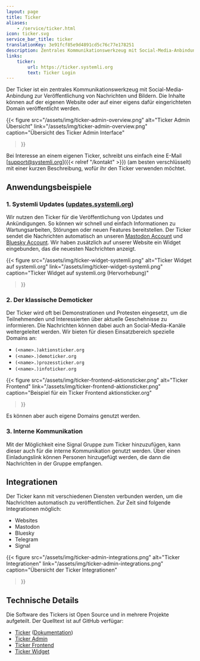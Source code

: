 ```yaml
---
layout: page
title: Ticker
aliases:
    - /service/ticker.html
icon: ticker.svg
service_bar_title: ticker
translationKey: 3e91fcf85e9d4891cd5c76c77e178251
description: Zentrales Kommunikationswerkzeug mit Social-Media-Anbindung
links:
    ticker:
        url: https://ticker.systemli.org
        text: Ticker Login
---
```

Der Ticker ist ein zentrales Kommunikationswerkzeug mit Social-Media-Anbindung zur Veröffentlichung von Nachrichten und Bildern.
Die Inhalte können auf der eigenen Website oder auf einer eigens dafür eingerichteten Domain veröffentlicht werden.

{{< figure
  src="/assets/img/ticker-admin-overview.png"
  alt="Ticker Admin Übersicht"
  link="/assets/img/ticker-admin-overview.png"
  caption="Übersicht des Ticker Admin Interface"
>}}

Bei Interesse an einem eigenen Ticker, schreibt uns einfach eine E-Mail [support@systemli.org]({{< relref "/kontakt" >}}) (am besten verschlüsselt) mit einer kurzen Beschreibung, wofür ihr den Ticker verwenden möchtet.

## Anwendungsbeispiele

### 1. Systemli Updates ([updates.systemli.org](https://updates.systemli.org))

Wir nutzen den Ticker für die Veröffentlichung von Updates und Ankündigungen.
So können wir schnell und einfach Informationen zu Wartungsarbeiten, Störungen oder neuen Features bereitstellen.
Der Ticker sendet die Nachrichten automatisch an unseren [Mastodon Account](https://systemli.social/@systemli) und [Bluesky Account](https://bsky.app/profile/systemli.bsky.social).
Wir haben zusätzlich auf unserer Website ein Widget eingebunden, das die neuesten Nachrichten anzeigt.

{{< figure
  src="/assets/img/ticker-widget-systemli.png"
  alt="Ticker Widget auf systemli.org"
  link="/assets/img/ticker-widget-systemli.png"
  caption="Ticker Widget auf systemli.org (Hervorhebung)"
>}}

### 2. Der klassische Demoticker

Der Ticker wird oft bei Demonstrationen und Protesten eingesetzt, um die Teilnehmenden und Interessierten über aktuelle Geschehnisse zu informieren.
Die Nachrichten können dabei auch an Social-Media-Kanäle weitergeleitet werden.
Wir bieten für diesen Einsatzbereich spezielle Domains an:

- `(<name>.)aktionsticker.org`
- `(<name>.)demoticker.org`
- `(<name>.)prozessticker.org`
- `(<name>.)infoticker.org`

{{< figure
  src="/assets/img/ticker-frontend-aktionsticker.png"
  alt="Ticker Frontend"
  link="/assets/img/ticker-frontend-aktionsticker.png"
  caption="Beispiel für ein Ticker Frontend aktionsticker.org"
>}}

Es können aber auch eigene Domains genutzt werden.

### 3. Interne Kommunikation

Mit der Möglichkeit eine Signal Gruppe zum Ticker hinzuzufügen, kann dieser auch für die interne Kommunikation genutzt werden.
Über einen Einladungslink können Personen hinzugefügt werden, die dann die Nachrichten in der Gruppe empfangen.

## Integrationen

Der Ticker kann mit verschiedenen Diensten verbunden werden, um die Nachrichten automatisch zu veröffentlichen.
Zur Zeit sind folgende Integrationen möglich:

- Websites
- Mastodon
- Bluesky
- Telegram
- Signal

{{< figure
  src="/assets/img/ticker-admin-integrations.png"
  alt="Ticker Integrationen"
  link="/assets/img/ticker-admin-integrations.png"
  caption="Übersicht der Ticker Integrationen"
>}}

## Technische Details

Die Software des Tickers ist Open Source und in mehrere Projekte aufgeteilt.
Der Quelltext ist auf GitHub verfügar:

- [Ticker](https://github.com/systemli/ticker) ([Dokumentation](https://systemli.github.io/ticker/))
- [Ticker Admin](https://github.com/systemli/ticker-admin)
- [Ticker Frontend](https://github.com/systemli/ticker-frontend)
- [Ticker Widget](https://github.com/systemli/ticker-widget)
